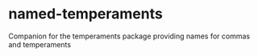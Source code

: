 # named-temperaments
Companion for the temperaments package providing names for commas and temperaments
